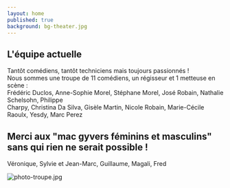 ```yaml
---
layout: home
published: true
background: bg-theater.jpg
---
```

## L'équipe actuelle
Tantôt comédiens, tantôt techniciens mais toujours passionnés !  
Nous sommes une troupe de 11 comédiens, un régisseur et 1 metteuse en scène :  
Frédéric Duclos, Anne-Sophie Morel, Stéphane Morel, José Robain, Nathalie Schelsohn, Philippe  
Charpy, Christina Da Silva, Gisèle Martin, Nicole Robain, Marie-Cécile Raoulx, Yesdy, Marc Perez  

## Merci aux "mac gyvers féminins et masculins" sans qui rien ne serait possible !
Véronique, Sylvie et Jean-Marc, Guillaume, Magali, Fred

![photo-troupe.jpg]({{site.baseurl}}/photo-troupe.jpg)

